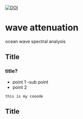 

[![DOI](https://zenodo.org/badge/377268478.svg)](https://zenodo.org/badge/latestdoi/377268478)



# wave attenuation
ocean wave spectral analysis 
## Title
### title?
- point 1
  -sub point
- point 2

```
this is my cooode
```

## Title
